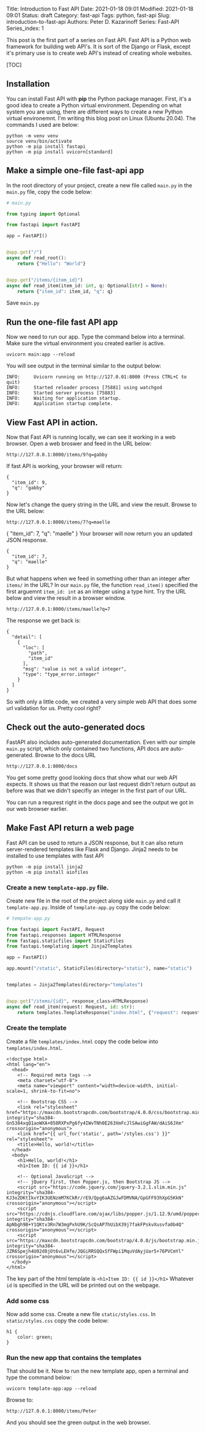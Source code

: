 Title: Introduction to Fast API
Date: 2021-01-18 09:01
Modified: 2021-01-18 09:01
Status: draft
Category: fast-api
Tags: python, fast-api
Slug: introduction-to-fast-api
Authors: Peter D. Kazarinoff
Series: Fast-API
Series_index: 1

This post is the first part of a series on Fast API. Fast API is a Python web framework for building web API's. It is sort of the Django or Flask, except it's primary use is to create web API's instead of creating whole websites.

[TOC]

## Installation

You can install Fast API with **pip** the Python package manager. First, it's a good idea to create a Python virtual environment. Depending on what system you are using, there are different ways to create a new Python virtual environemnt. I'm writing this blog post on Linux (Ubuntu 20.04). The commands I used are below:

```text
python -m venv venv
source venv/bin/activate
python -m pip install fastapi
python -m pip install uvicorn[standard]
```

## Make a simple one-file fast-api app

In the root directory of your project, create a new file called ```main.py``` in the ```main.py``` file, copy the code below:

```python
# main.py

from typing import Optional

from fastapi import FastAPI

app = FastAPI()


@app.get("/")
async def read_root():
    return {"Hello": "World"}


@app.get("/items/{item_id}")
async def read_item(item_id: int, q: Optional[str] = None):
    return {"item_id": item_id, "q": q}

```

Save ```main.py```

## Run the one-file fast API app

Now we need to run our app. Type the command below into a terminal. Make sure the virtual environment you created earlier is active.

```text
uvicorn main:app --reload
```

You will see output in the terminal similar to the output below:

```text
INFO:     Uvicorn running on http://127.0.01:8000 (Press CTRL+C to quit)
INFO:     Started reloader process [75881] using watchgod
INFO:     Started server process [75883]
INFO:     Waiting for application startup.
INFO:     Application startup complete.
```

## View Fast API in action.

Now that Fast API is running locally, we can see it working in a web browser. Open a web broswer and feed in the URL below:

```text
http://127.0.0.1:8000/items/9?q=gabby
```

If fast API is working, your browser will return:

```text
{
  "item_id": 9,
  "q": "gabby"
}
```

Now let's change the query string in the URL and view the result. Browse to the URL below:

```text
http://127.0.0.1:8000/items/7?q=maelle
```
{
  "item_id": 7,
  "q": "maelle"
}
Your browser will now return you an updated JSON response.

```text
{
  "item_id": 7,
  "q": "maelle"
}
```

But what happens when we feed in something other than an integer after ```items/``` in the URL? In our ```main.py``` file, the function ```read_item()``` specified the first arguemnt ```item_id: int``` as an integer using a type hint. Try the URL below and view the result in a browser window.

```text
http://127.0.0.1:8000/items/maelle?q=7
```

The response we get back is:

```text
{
  "detail": [
    {
      "loc": [
        "path",
        "item_id"
      ],
      "msg": "value is not a valid integer",
      "type": "type_error.integer"
    }
  ]
}
```

So with only a little code, we created a very simple web API that does some url validation for us. Pretty cool right?

## Check out the auto-generated docs

FastAPI also includes auto-generated documentation. Even with our simple ```main.py``` script, which only contained two functions, API docs are auto-generated. Browse to the docs URL

```text
http://127.0.0.1:8000/docs
```

You get some pretty good looking docs that show what our web API expects. It shows us that the reason our last request didn't return output as before was that we didn't specifiy an integer in the first part of our URL.



You can run a requrest right in the docs page and see the output we got in our web browser earlier. 

## Make Fast API return a web page

Fast API can be used to return a JSON response, but it can also return server-rendered templates like Flask and Django. Jinja2 needs to be installed to use templates with fast API

```text
python -m pip install jinja2
python -m pip install aiofiles
```

### Create a new ```template-app.py``` file. 

Create new file in the root of the project along side ```main.py``` and call it ```template-app.py```. Inside of ```template-app.py``` copy the code below:

```python
# tempate-app.py

from fastapi import FastAPI, Request
from fastapi.responses import HTMLResponse
from fastapi.staticfiles import StaticFiles
from fastapi.templating import Jinja2Templates

app = FastAPI()

app.mount("/static", StaticFiles(directory="static"), name="static")


templates = Jinja2Templates(directory="templates")


@app.get("/items/{id}", response_class=HTMLResponse)
async def read_item(request: Request, id: str):
    return templates.TemplateResponse("index.html", {"request": request, "id": id})

```

### Create the template

Create a file ```templates/index.html``` copy the code below into ```templates/index.html```.

```text
<!doctype html>
<html lang="en">
  <head>
    <!-- Required meta tags -->
    <meta charset="utf-8">
    <meta name="viewport" content="width=device-width, initial-scale=1, shrink-to-fit=no">

    <!-- Bootstrap CSS -->
    <link rel="stylesheet" href="https://maxcdn.bootstrapcdn.com/bootstrap/4.0.0/css/bootstrap.min.css" integrity="sha384-Gn5384xqQ1aoWXA+058RXPxPg6fy4IWvTNh0E263XmFcJlSAwiGgFAW/dAiS6JXm" crossorigin="anonymous">
    <link href="{{ url_for('static', path='/styles.css') }}" rel="stylesheet">
    <title>Hello, world!</title>
  </head>
  <body>
    <h1>Hello, world!</h1>
    <h1>Item ID: {{ id }}</h1>

    <!-- Optional JavaScript -->
    <!-- jQuery first, then Popper.js, then Bootstrap JS -->
    <script src="https://code.jquery.com/jquery-3.2.1.slim.min.js" integrity="sha384-KJ3o2DKtIkvYIK3UENzmM7KCkRr/rE9/Qpg6aAZGJwFDMVNA/GpGFF93hXpG5KkN" crossorigin="anonymous"></script>
    <script src="https://cdnjs.cloudflare.com/ajax/libs/popper.js/1.12.9/umd/popper.min.js" integrity="sha384-ApNbgh9B+Y1QKtv3Rn7W3mgPxhU9K/ScQsAP7hUibX39j7fakFPskvXusvfa0b4Q" crossorigin="anonymous"></script>
    <script src="https://maxcdn.bootstrapcdn.com/bootstrap/4.0.0/js/bootstrap.min.js" integrity="sha384-JZR6Spejh4U02d8jOt6vLEHfe/JQGiRRSQQxSfFWpi1MquVdAyjUar5+76PVCmYl" crossorigin="anonymous"></script>
  </body>
</html>

```

The key part of the html template is ```<h1>Item ID: {{ id }}</h1>``` Whatever ```id``` is specified in the URL will be printed out on the webpage.

### Add some css

Now add some css. Create a new file ```static/styles.css```. In ```static/styles.css``` copy the code below:

```text
h1 {
    color: green;
}
```

### Run the new app that contains the templates

That should be it. Now to run the new template app, open a terminal and type the command below:

```
uvicorn template-app:app --reload
```

Browse to:

```text
http://127.0.0.1:8000/items/Peter
```

And you should see the green output in the web browser. 
